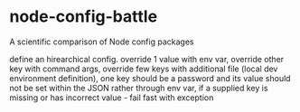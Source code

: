# node-config-battle
A scientific comparison of Node config packages

define an hirearchical config. override 1 value with env var, override other key with command args, override few keys with additional file (local dev environment definition), one key should be a password and its value should not be set within the JSON rather through env var, if a supplied key is missing or has incorrect value - fail fast with exception
